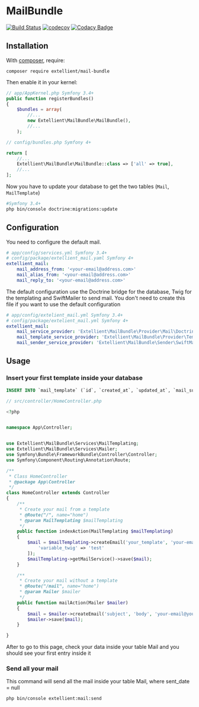# MailBundle
[![Build Status](https://travis-ci.org/extellient/MailBundle.svg?branch=master)](https://travis-ci.org/extellient/mail-bundle)
[![codecov](https://codecov.io/gh/GayKevin/test-bundle/branch/master/graph/badge.svg)](https://codecov.io/gh/GayKevin/test-bundle)
[![Codacy Badge](https://api.codacy.com/project/badge/Grade/dd8a573f5ed2487a9773215803f1d991)](https://www.codacy.com/app/GayKevin/test-bundle?utm_source=github.com&amp;utm_medium=referral&amp;utm_content=GayKevin/test-bundle&amp;utm_campaign=Badge_Grade)


Installation
------------

With [composer](http://packagist.org), require:

`composer require extellient/mail-bundle`

Then enable it in your kernel:

```php
// app/AppKernel.php Symfony 3.4+
public function registerBundles()
{
    $bundles = array(
        //...
        new Extellient\MailBundle\MailBundle(),
        //...
    );
```

```php
// config/bundles.php Symfony 4+

return [
    //...
    Extellient\MailBundle\MailBundle::class => ['all' => true],
    //...
];

```

Now you have to update your database to get the two tables (`Mail`, `MailTemplate`)
```bash
#Symfony 3.4+
php bin/console doctrine:migrations:update
```


Configuration
-------------

You need to configure the default mail.

```yaml
# app/config/services.yml Symfony 3.4+
# config/package/extellient_mail.yaml Symfony 4+
extellient_mail:
    mail_address_from: '<your-email@address.com>'
    mail_alias_from: '<your-email@address.com>'
    mail_reply_to: '<your-email@address.com>'
```

The default configuration use the Doctrine bridge for the database, Twig for the templating and SwiftMailer to send mail.
You don't need to create this file if you want to use the default configuration

```yaml
# app/config/extelient_mail.yml Symfony 3.4+
# config/package/extelient_mail.yml Symfony 4+
extellient_mail:
    mail_service_provider: 'Extellient\MailBundle\Provider\Mail\DoctrineMailProvider' #The database provider to get mails
    mail_template_service_provider: 'Extellient\MailBundle\Provider\Template\DoctrineMailTemplateProvider' # The database provider to get templates
    mail_sender_service_provider: 'Extellient\MailBundle\Sender\SwiftMailSender' #The Mail provider that will be use to send mails
```

## Usage



### Insert your first template inside your database


```sql
INSERT INTO `mail_template` (`id`, `created_at`, `updated_at`, `mail_subject`, `mail_body`, `code`) VALUES (1, '2018-03-14 09:44:28', '2018-04-20 15:11:38', 'Reset your password', '<p>Hello,<br /><br />{{link_password_reset}}', 'reset_password'),
```

```php
// src/controller/HomeController.php

<?php


namespace App\Controller;


use Extellient\MailBundle\Services\MailTemplating;
use Extellient\MailBundle\Services\Mailer;
use Symfony\Bundle\FrameworkBundle\Controller\Controller;
use Symfony\Component\Routing\Annotation\Route;

/**
 * Class HomeController
 * @package App\Controller
 */
class HomeController extends Controller
{
    /**
     * Create your mail from a template
     * @Route("/", name="home")
     * @param MailTemplating $mailTemplating
     */
    public function indexAction(MailTemplating $mailTemplating)
    {
        $mail = $mailTemplating->createEmail('your_template', 'your-email@your-email.com', [
            'variable_twig' => 'test'
        ]);
        $mailTemplating->getMailService()->save($mail);
    }

    /**
     * Create your mail without a template
     * @Route("/mail", name="home")
     * @param Mailer $mailer
     */
    public function mailAction(Mailer $mailer)
    {
        $mail = $mailer->createEmail('subject', 'body', 'your-email@your-email.com');
        $mailer->save($mail);
    }

}

```

After to go to this page, check your data inside your table Mail and you should see your first entry inside it

### Send all your mail

This command will send all the mail inside your table Mail, where sent_date = null

```bash
php bin/console extellient:mail:send

```

